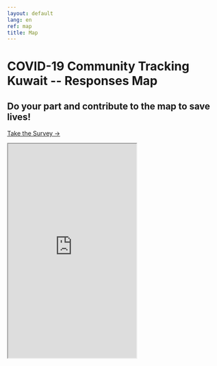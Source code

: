 ```yaml
---
layout: default
lang: en
ref: map
title: Map
---
```

# COVID-19 Community Tracking Kuwait -- Responses Map
## Do your part and contribute to the map to save lives!
<a href="https://survey123.arcgis.com/share/80e7e01a7cbb48d9a8a9b4232c766d4c" class="btn">Take the Survey →</a> 

<div class="embed"><iframe src="https://arcgis.com/apps/View/index.html?appid=a472c51ac8e748d58d0a8f7d66a824cd" title="TRackCOVIDKW Contribution Map"  height="500"></iframe></div>